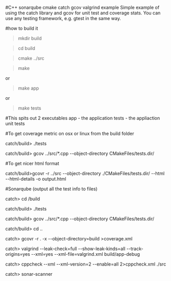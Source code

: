 #C++ sonarqube cmake catch gcov valgrind example
Simple example of using the catch library and gcov for unit test and coverage stats.
You can use any testing framework, e.g. gtest in the same way.

#how to build it
> mkdir build

> cd build

> cmake ../src

> make

or

> make app

or

> make tests

#This spits out 2 executables
app - the application
tests - the appliaction unit tests

#To get coverage metric on osx or linux from the build folder

catch/build> ./tests

catch/build> gcov ../src/*.cpp --object-directory CMakeFiles/tests.dir/

#To get nicer html format

catch/build>gcovr -r ../src --object-directory ./CMakeFiles/tests.dir/ --html --html-details -o output.html


#Sonarqube (output all the test info to files)

catch> cd /build

catch/build> ./tests

catch/build> gcov ../src/*.cpp --object-directory CMakeFiles/tests.dir/

catch/build> cd ..

catch> gcovr -r . -x --object-directory=build >coverage.xml

catch> valgrind --leak-check=full --show-leak-kinds=all --track-origins=yes --xml=yes --xml-file=valgrind.xml build/app-debug

catch> cppcheck --xml --xml-version=2 --enable=all 2>cppcheck.xml ./src

catch> sonar-scanner




